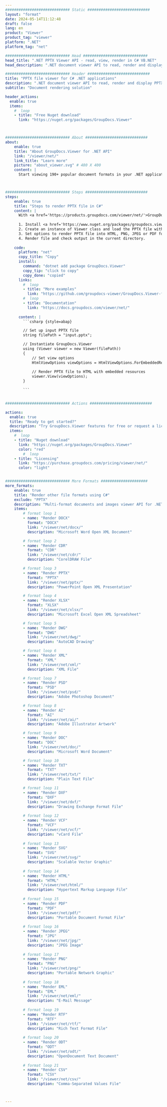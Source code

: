 ```yaml
---
############################# Static ############################
layout: "format"
date: 2024-05-14T11:12:48
draft: false
lang: en
product: "Viewer"
product_tag: "viewer"
platform: ".NET"
platform_tag: "net"

############################# Head #############################
head_title: ".NET PPTX Viewer API - read, view, render in C# VB.NET"
head_description: ".NET document viewer API to read, render and display PPTX in any type of C#, ASP.NET, VB.NET & .NET Core applications."

############################# Header ############################
title: "PPTX file viewer for C# .NET applications" 
description: ".NET document viewer API to read, render and display PPTX file in any type of C#, ASP.NET, VB.NET & .NET Core applications. View the rendered files with true formatting & layout in HTML5, PDF or as an image using a few lines of the code." 
subtitle: "Document rendering solution" 

header_actions:
  enable: true
  items:
    #  loop
    - title: "Free Nuget download"
      link: "https://nuget.org/packages/GroupDocs.Viewer"



############################# About ############################
about:
    enable: true
    title: "About GroupDocs.Viewer for .NET API"
    link: "/viewer/net/"
    link_title: "Learn more"
    picture: "about_viewer.svg" # 480 X 400
    content: |
      Start viewing 190+ popular document formats in your .NET applications using GroupDocs.Viewer for .NET APIs by adding a few lines of code. Developers can easily display PDF, Word Processing, Excel Spreadsheet, Presentation, Visio, Project, Outlook and many other popular document formats in HTML5, image or PDF modes. The document rendering is fast, identical to the original source file, and it does not require installing additional software or any other external libraries.



############################# Steps ############################
steps:
    enable: true
    title: "Steps to render PPTX file in C#" 
    content: |
      With <a href='https://products.groupdocs.com/viewer/net/'>GroupDocs.Viewer</a> you can render PPTX to HTML, JPEG, PNG or PDF in a few steps.
      
      1. Install <a href='https://www.nuget.org/packages/groupdocs.viewer'>GroupDocs.Viewer for .NET</a> using your favorite package manager. 
      2. Create an instance of Viewer class and load the PPTX file with full path.  
      3. Set options to render PPTX file into HTML, PNG, JPEG or PDF format. 
      4. Render file and check output in the current directory. 
   
    code:
      platform: "net"
      copy_title: "Copy"
      install:
        command: "dotnet add package GroupDocs.Viewer"
        copy_tip: "click to copy"
        copy_done: "copied"
      links:
        #  loop
        - title: "More examples"
          link: "https://github.com/groupdocs-viewer/GroupDocs.Viewer-for-.NET"
        #  loop
        - title: "Documentation"
          link: "https://docs.groupdocs.com/viewer/net/"
          
      content: |
        ```csharp {style=abap}

        // Set up input PPTX file
        string filePath = "input.pptx";

        // Instantiate GroupDocs.Viewer
        using (Viewer viewer = new Viewer(filePath))
        {
            // Set view options
            HtmlViewOptions viewOptions = HtmlViewOptions.ForEmbeddedResources();
                
            // Render PPTX file to HTML with embedded resources
            viewer.View(viewOptions);
        }

        ```            


############################# Actions ############################

actions:
  enable: true
  title: "Ready to get started?"
  description: "Try GroupDocs.Viewer features for free or request a license"
  items:
    #  loop
    - title: "Nuget download"
      link: "https://nuget.org/packages/GroupDocs.Viewer"
      color: "red"
        #  loop
    - title: "Licensing"
      link: "https://purchase.groupdocs.com/pricing/viewer/net/"
      color: "light"


############################# More Formats #####################
more_formats:
    enable: true
    title: "Render other file formats using C#"
    exclude: "PPTX"
    description: "Multi-format documents and images viewer API for .NET. View some of the popular file formats below without any external viewers."
    items: 
        # format loop 1
        - name: "Render DOCX"
          format: "DOCX"
          link: "/viewer/net/docx/"
          description: "Microsoft Word Open XML Document" 

        # format loop 2
        - name: "Render CDR" 
          format: "CDR"
          link: "/viewer/net/cdr/"
          description: "CorelDRAW File" 

        # format loop 3
        - name: "Render PPTX"
          format: "PPTX"
          link: "/viewer/net/pptx/"
          description: "PowerPoint Open XML Presentation" 

        # format loop 4
        - name: "Render XLSX"
          format: "XLSX"
          link: "/viewer/net/xlsx/"
          description: "Microsoft Excel Open XML Spreadsheet" 

        # format loop 5
        - name: "Render DWG"
          format: "DWG"
          link: "/viewer/net/dwg/"
          description: "AutoCAD Drawing"

        # format loop 6
        - name: "Render XML"
          format: "XML"
          link: "/viewer/net/xml/"
          description: "XML File"

        # format loop 7
        - name: "Render PSD"
          format: "PSD"
          link: "/viewer/net/psd/"
          description: "Adobe Photoshop Document"

        # format loop 8
        - name: "Render AI"
          format: "AI"
          link: "/viewer/net/ai/"
          description: "Adobe Illustrator Artwork"

        # format loop 9
        - name: "Render DOC"
          format: "DOC"
          link: "/viewer/net/doc/"
          description: "Microsoft Word Document" 

        # format loop 10
        - name: "Render TXT" 
          format: "TXT"
          link: "/viewer/net/txt/"
          description: "Plain Text File" 

        # format loop 11
        - name: "Render DXF" 
          format: "DXF"
          link: "/viewer/net/dxf/"
          description: "Drawing Exchange Format File"  
          
        # format loop 12
        - name: "Render VCF"
          format: "VCF"
          link: "/viewer/net/vcf/"
          description: "vCard File"  
              
        # format loop 13
        - name: "Render SVG"
          format: "SVG"
          link: "/viewer/net/svg/"
          description: "Scalable Vector Graphic" 
          
        # format loop 14
        - name: "Render HTML"
          format: "HTML"
          link: "/viewer/net/html/"
          description: "Hypertext Markup Language File" 
          
        # format loop 15
        - name: "Render PDF"
          format: "PDF"
          link: "/viewer/net/pdf/"
          description: "Portable Document Format File"
          
        # format loop 16
        - name: "Render JPEG"
          format: "JPG"
          link: "/viewer/net/jpg/"
          description: "JPEG Image"
          
        # format loop 17
        - name: "Render PNG"
          format: "PNG"
          link: "/viewer/net/png/"
          description: "Portable Network Graphic" 
          
        # format loop 18
        - name: "Render EML"
          format: "EML"
          link: "/viewer/net/eml/"
          description: "E-Mail Message" 
          
        # format loop 19
        - name: "Render RTF"
          format: "RTF"
          link: "/viewer/net/rtf/"
          description: "Rich Text Format File" 
          
        # format loop 20
        - name: "Render ODT"
          format: "ODT"
          link: "/viewer/net/odt/"
          description: "OpenDocument Text Document" 
          
        # format loop 21
        - name: "Render CSV"
          format: "CSV"
          link: "/viewer/net/csv/"
          description: "Comma-Separated Values File" 



---
```


